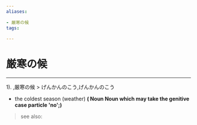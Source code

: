 ```yaml
---
aliases:
    
- 厳寒の候
tags:
    
---
```


# 厳寒の候
---
1).
,厳寒の候 > げんかんのこう,げんかんのこう

- the coldest season (weather)
**( Noun Noun which may take the genitive case particle 'no';)**
> see also: 
            